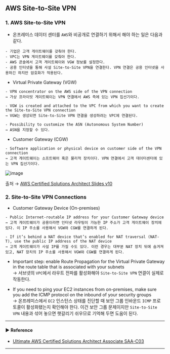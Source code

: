 ## AWS Site-to-Site VPN
### 1. AWS Site-to-Site VPN
- 온프레미스 데이터 센터를 `AWS`와 비공개로 연결하기 위해서 해야 하는 일은 다음과 같다.
~~~
- 기업은 고객 게이트웨이를 갖춰야 한다.
- VPC는 VPN 게이트웨이를 갖춰야 한다.
- AWS 콘솔에서 고객 게이트웨이와 VGW 정보를 설정한다.
- 공용 인터넷을 통해 사설 Site-to-Site VPN을 연결한다. VPN 연결은 공용 인터넷을 사용하긴 하지만 암호화가 적용된다.
~~~

- Virtual Private Gateway (VGW)
~~~
- VPN concentrator on the AWS side of the VPN connection
→ 가상 프라이빗 게이트웨이는 VPN 연결에서 AWS 측에 있는 VPN 집선기이다.

- VGW is created and attached to the VPC from which you want to create the Site-to-Site VPN connection
→ VGW는 생성되면 Site-to-Site VPN 연결을 생성하려는 VPC에 연결된다.

- Possibility to customize the ASN (Autonomous System Number)
→ ASN을 지정할 수 있다.
~~~

- Customer Gateway (CGW)
~~~
- Software application or physical device on customer side of the VPN connection
→ 고객 게이트웨이는 소프트웨어 혹은 물리적 장치이다. VPN 연결에서 고객 데이터센터에 있는 VPN 집선기이다.
~~~

![image](https://github.com/sanguk2794/AWS/assets/97398071/3ed6d10f-7411-4c83-9af6-f43fb2b09c63)

출처 → [AWS Certified Solutions Architect Slides v10](https://courses.datacumulus.com/downloads/certified-solutions-architect-pn9/)

### 2. Site-to-Site VPN Connections
- Customer Gateway Device (On-premises)
~~~
- Public Internet-routable IP address for your Customer Gateway device
→ 고객 게이트웨이가 공용이라면 인터넷 라우팅이 가능한 IP 주소가 고객 게이트웨이 장치에 있다. 이 IP 주소를 사용해서 VGW와 CGW를 연결하게 된다.

- If it’s behind a NAT device that’s enabled for NAT traversal (NAT-T), use the public IP address of the NAT device
→ 고객 게이트웨이가 사설 IP를 가질 수도 있다. 이런 경우는 대부분 NAT 장치 뒤에 숨겨져 있고, NAT 장치의 IP 주소를 사용해서 VGW와 CGW를 연결하게 된다.
~~~

- Important step: enable Route Propagation for the Virtual Private Gateway in the route table that is associated with your subnets  
→ 서브넷의 `VPC`에서 라우트 전파를 활성화해야 `Site-to-Site VPN` 연결이 실제로 작동한다.

- If you need to ping your EC2 instances from on-premises, make sure you add the ICMP protocol on the inbound of your security groups  
→ 온프레미스에서 `EC2` 인스턴스 상태를 진단할 때 보안 그룹 인바운드 `ICMP` 프로토콜이 활성화됐는지 확인해야 한다. 이건 보안 그룹 문제이지만 `Site-to-Site VPN` 내용과 섞어 놓으면 햇갈리기 쉬우므로 기억해 두면 도움이 된다.

---
#### ▶ Reference
- [Ultimate AWS Certified Solutions Architect Associate SAA-C03](https://www.udemy.com/course/aws-certified-solutions-architect-associate-saa-c03/)
---